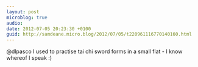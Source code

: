 ```yaml
---
layout: post
microblog: true
audio: 
date: 2012-07-05 20:23:30 +0100
guid: http://samdeane.micro.blog/2012/07/05/t220961116770140160.html
---
```

@dlpasco I used to practise tai chi sword forms in a small flat - I know whereof I speak :)
